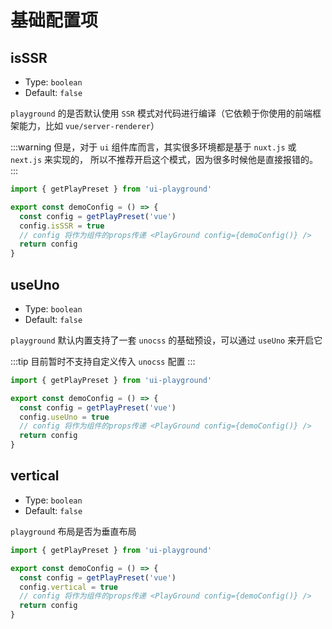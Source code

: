# 基础配置项

## isSSR

- Type: `boolean`
- Default: `false`

`playground` 的是否默认使用 `SSR` 模式对代码进行编译（它依赖于你使用的前端框架能力，比如 `vue/server-renderer`）  

:::warning
但是，对于 `ui` 组件库而言，其实很多环境都是基于 `nuxt.js` 或 `next.js` 来实现的，
所以不推荐开启这个模式，因为很多时候他是直接报错的。
:::

```js
import { getPlayPreset } from 'ui-playground'

export const demoConfig = () => {
  const config = getPlayPreset('vue')
  config.isSSR = true
  // config 将作为组件的props传递 <PlayGround config={demoConfig()} />
  return config
}
```

## useUno

- Type: `boolean`
- Default: `false`

`playground` 默认内置支持了一套 `unocss` 的基础预设，可以通过 `useUno` 来开启它

:::tip
目前暂时不支持自定义传入 `unocss` 配置
:::

```js
import { getPlayPreset } from 'ui-playground'

export const demoConfig = () => {
  const config = getPlayPreset('vue')
  config.useUno = true
  // config 将作为组件的props传递 <PlayGround config={demoConfig()} />
  return config
}
```

## vertical

- Type: `boolean`
- Default: `false`

`playground` 布局是否为垂直布局

```js
import { getPlayPreset } from 'ui-playground'

export const demoConfig = () => {
  const config = getPlayPreset('vue')
  config.vertical = true
  // config 将作为组件的props传递 <PlayGround config={demoConfig()} />
  return config
}
```